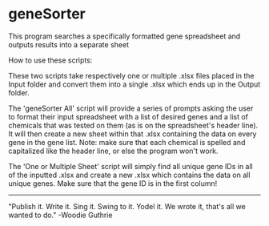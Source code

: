 # geneSorter
This program searches a specifically formatted gene spreadsheet and outputs results into a separate sheet

How to use these scripts:

These two scripts take respectively one or multiple .xlsx files placed in the Input folder and convert them into a single .xlsx which ends up in the Output folder. 

The 'geneSorter All' script will provide a series of prompts asking the user to format their input spreadsheet with a list of desired genes and a list of chemicals that was tested on them (as is on the spreadsheet's header line). It will then create a new sheet within that .xlsx containing the data on every gene in the gene list.
Note: make sure that each chemical is spelled and capitalized like the header line, or else the program won't work.

The 'One or Multiple Sheet' script will simply find all unique gene IDs in all of the inputted .xlsx and create a new .xlsx which contains the data on all unique genes. Make sure that the gene ID is in the first column!

----------------
"Publish it. Write it. Sing it. Swing to it. Yodel it. We wrote it, that's all we wanted to do."
-Woodie Guthrie
